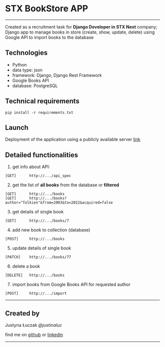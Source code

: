 # STX BookStore APP
*** 
Created as a recruitment task for **Django Developer in STX Next** company;
Django app to manage books in store (create, show, update, delete)
using Google API to import books to the database


## Technologies
* Python
* data type: json
* framework: Django, Django Rest Framework
* Google Books API
* database: PostgreSQL 

## Technical requirements
```
pip install -r requirements.txt
```

## Launch
Deployment of the application using a publicly available server
[link](###)

## Detailed functionalities
1. get info about API: 
```
[GET]      http://.../api_spec
```
2. get the list of **all books** from the database or **filtered**
```
[GET]      http://.../books
[GET]      http://.../books?author="Tolkien"&from=2003&to=2022&acquired=false
```
3. get details of single book
```
[GET]      http://.../books/7
```
4. add new book to collection (database)
```
[POST]     http://.../books
```
5. update details of single book
```
[PATCH]    http://.../books/77
```
6. delete a book
```
[DELETE]   http://.../books
```
7. import books from Google Books API for requested author
```
[POST]     http://.../import
```
*** 

## Created by
Justyna Łuczak _@justinaluc_

find me on [github](https://github.com/justinaluc)
or [linkedin](https://www.linkedin.com/in/justyna-%C5%82uczak-9535ab8b/)
*** 
